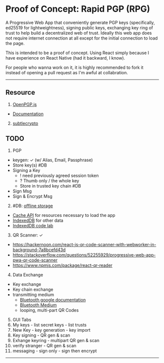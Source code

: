 # Proof of Concept: Rapid PGP (RPG)

A Progressive Web App that conveniently generate PGP keys (specifically, ed25519 for lightweightness), signing public keys, exchanging key ring of trust to help build a decentralized web of trust. Ideally this web app does not require internet connection at all except for the initial connection to load the page.

This is intended to be a proof of concept. Using React simply because I have experience on React Native (had it backward, I know).

For people who wanna work on it, it is highly recommended to fork it instead of opening a pull request as I'm awful at collabration.

----------------------------------

## Resource
1. [OpenPGP.js](https://openpgpjs.org/)
  - [Documentation](https://openpgpjs.org/openpgpjs/doc/)
2. [subtlecrypto](https://developer.mozilla.org/en-US/docs/Web/API/SubtleCrypto)

## TODO
1. PGP
  - keygen: ✓ (w/ Alias, Email, Passphrase)
  - Store key(s) #DB
  - Signing a Key
    - ! need previously agreed session token
    - ? Thumb only / the whole key
    - Store in trusted key chain #DB
  - Sign Msg
  - Sign & Encrypt Msg
2. #DB: [offline storage](https://developers.google.com/web/fundamentals/instant-and-offline/web-storage/offline-for-pwa)
  - [Cache API](https://developers.google.com/web/fundamentals/instant-and-offline/web-storage/cache-api) for resources necessary to load the app
  - [IndexedDB](https://developer.mozilla.org/en-US/docs/Web/API/IndexedDB_API) for other data
  - [IndexedDB code lab](https://developers.google.com/web/ilt/pwa/lab-indexeddb)
3. QR Scanner: ✓
  - https://hackernoon.com/react-js-qr-code-scanner-with-webworker-in-background-7a8bcefd43d
  - https://stackoverflow.com/questions/52255929/progressive-web-app-pwa-qr-code-scanner
  - https://www.npmjs.com/package/react-qr-reader
4. Data Exchange
  - Key exchange
  - Key chain exchange
  - transmitting medium
    - [Bluetooth google documentation](https://developers.google.com/web/updates/2015/07/interact-with-ble-devices-on-the-web)
    - [Bluetooth Medium](https://medium.com/@urish/start-building-with-web-bluetooth-and-progressive-web-apps-6534835959a6)
    - looping, multi-part QR Codes

5. GUI Tabs
  1. My keys
    - list secret keys
    - list trusts
  2. New Key
    - key generation 
    - key import
  3. Key signing
    - QR gen & scan
  4. Exhange keyring
    - multipart QR gen & scan
  5. verify stranger
    - QR gen & scan
  6. messaging 
    - sign only 
    - sign then encrypt

------------------------------------
 